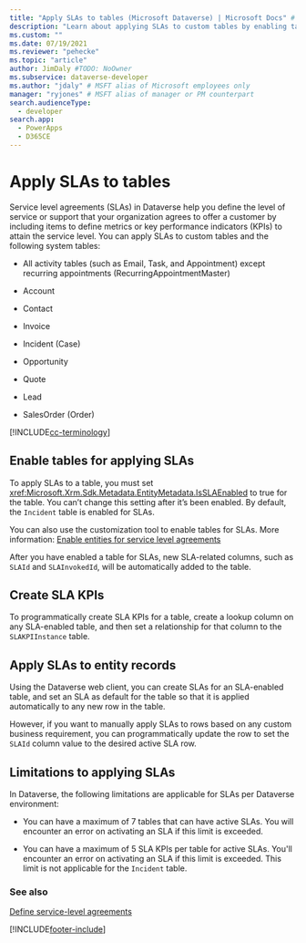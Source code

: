 ```yaml
---
title: "Apply SLAs to tables (Microsoft Dataverse) | Microsoft Docs" # Intent and product brand in a unique string of 43-59 chars including spaces
description: "Learn about applying SLAs to custom tables by enabling tables for applying SLAs. Also, you can create SLA KPIs."
ms.custom: ""
ms.date: 07/19/2021
ms.reviewer: "pehecke"
ms.topic: "article"
author: JimDaly #TODO: NoOwner
ms.subservice: dataverse-developer
ms.author: "jdaly" # MSFT alias of Microsoft employees only
manager: "ryjones" # MSFT alias of manager or PM counterpart
search.audienceType: 
  - developer
search.app: 
  - PowerApps
  - D365CE
---
```

# Apply SLAs to tables



Service level agreements (SLAs) in Dataverse help you define the level of service or support that your organization agrees to offer a customer by including items to define metrics or key performance indicators (KPIs) to attain the service level. You can apply SLAs to custom tables and the following system tables:  
  
-   All activity tables (such as Email, Task, and Appointment) except recurring appointments (RecurringAppointmentMaster)  
  
-   Account  
  
-   Contact  
  
-   Invoice  
  
-   Incident (Case)  
  
-   Opportunity  
  
-   Quote  
  
-   Lead  
  
-   SalesOrder (Order)  

[!INCLUDE[cc-terminology](includes/cc-terminology.md)]

<a name="EnableSLAs"></a> 
  
## Enable tables for applying SLAs  

To apply SLAs to a table, you must set <xref:Microsoft.Xrm.Sdk.Metadata.EntityMetadata.IsSLAEnabled> to true for the table. You can’t change this setting after it’s been enabled. By default, the `Incident` table is enabled for SLAs.  
  
You can also use the customization tool to enable tables for SLAs. More information: [Enable entities for service level agreements](/dynamics365/customer-service/enable-entities-service-level-agreements)  
  
 After you have enabled a table for SLAs, new SLA-related columns, such as `SLAId` and `SLAInvokedId`, will be automatically added to the table.  
  
<a name="CreateSLAKPI"></a>   

## Create SLA KPIs  

To programmatically create SLA KPIs for a table, create a lookup column on any SLA-enabled table, and then set a relationship for that column to the `SLAKPIInstance` table.  
  
<a name="ApplySLA"></a>
   
## Apply SLAs to entity records  

Using the Dataverse web client, you can create SLAs for an SLA-enabled table, and set an SLA as default for the table so that it is applied automatically to any new row in the table.  
  
However, if you want to manually apply SLAs to rows based on any custom business requirement, you can programmatically update the row to set the `SLAId` column value to the desired active SLA row.  
  
<a name="Limitations"></a>   

## Limitations to applying SLAs  

 In Dataverse, the following limitations are applicable for SLAs per Dataverse environment:  
  
-   You can have a maximum of 7 tables that can have active SLAs. You will encounter an error on activating an SLA if this limit is exceeded.  
  
-   You can have a maximum of 5 SLA KPIs per table for active SLAs. You'll encounter an error on activating an SLA if this limit is exceeded. This limit is not applicable for the `Incident` table.  
  
### See also  
 [Define service-level agreements](/dynamics365/customer-service/define-service-level-agreements)


[!INCLUDE[footer-include](../../includes/footer-banner.md)]
